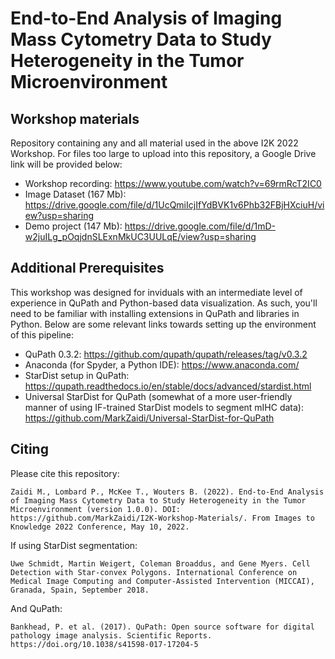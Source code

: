 # End-to-End Analysis of Imaging Mass Cytometry Data to Study Heterogeneity in the Tumor Microenvironment
## Workshop materials
Repository containing any and all material used in the above I2K 2022 Workshop. For files too large to upload into this repository, a Google Drive link will be provided below:
- Workshop recording: https://www.youtube.com/watch?v=69rmRcT2IC0
- Image Dataset (167 Mb): https://drive.google.com/file/d/1UcQmiIcjIfYdBVK1v6Phb32FBjHXciuH/view?usp=sharing
- Demo project (147 Mb): https://drive.google.com/file/d/1mD-w2juILg_pOqjdnSLExnMkUC3UULqE/view?usp=sharing

## Additional Prerequisites
This workshop was designed for inviduals with an intermediate level of experience in QuPath and Python-based data visualization. As such, you'll need to be familiar with installing extensions in QuPath and libraries in Python. Below are some relevant links towards setting up the environment of this pipeline:
- QuPath 0.3.2: https://github.com/qupath/qupath/releases/tag/v0.3.2
- Anaconda (for Spyder, a Python IDE): https://www.anaconda.com/
- StarDist setup in QuPath: https://qupath.readthedocs.io/en/stable/docs/advanced/stardist.html
- Universal StarDist for QuPath (somewhat of a more user-friendly manner of using IF-trained StarDist models to segment mIHC data): https://github.com/MarkZaidi/Universal-StarDist-for-QuPath

## Citing
Please cite this repository:
```
Zaidi M., Lombard P., McKee T., Wouters B. (2022). End-to-End Analysis of Imaging Mass Cytometry Data to Study Heterogeneity in the Tumor Microenvironment (version 1.0.0). DOI: https://github.com/MarkZaidi/I2K-Workshop-Materials/. From Images to Knowledge 2022 Conference, May 10, 2022.
```
If using StarDist segmentation:
```
Uwe Schmidt, Martin Weigert, Coleman Broaddus, and Gene Myers. Cell Detection with Star-convex Polygons. International Conference on Medical Image Computing and Computer-Assisted Intervention (MICCAI), Granada, Spain, September 2018.
```
And QuPath:
```
Bankhead, P. et al. (2017). QuPath: Open source software for digital pathology image analysis. Scientific Reports. https://doi.org/10.1038/s41598-017-17204-5
```
